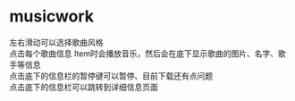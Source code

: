 # musicwork
左右滑动可以选择歌曲风格<br>
点击每个歌曲信息 Item时会播放音乐，然后会在底下显示歌曲的图片、名字、歌手等信息<br>
点击底下的信息栏的暂停键可以暂停、目前下载还有点问题<br>
点击底下的信息栏可以跳转到详细信息页面<br>
> 

